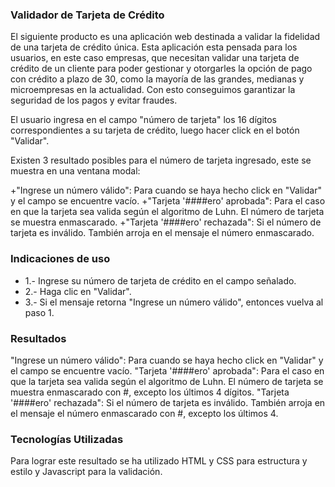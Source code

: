 ### Validador de Tarjeta de Crédito


El siguiente producto es una aplicación web destinada a validar la fidelidad de una tarjeta de crédito única. Esta aplicación esta pensada para los usuarios, en este caso empresas, que necesitan validar una tarjeta de crédito de un cliente para poder gestionar y otorgarles la opción de pago con crédito a plazo de 30, como la mayoría de las grandes, medianas y microempresas en la actualidad. Con esto conseguimos garantizar la seguridad de los pagos y evitar fraudes.

El usuario ingresa en el campo "número de tarjeta" los 16 dígitos correspondientes a su tarjeta de crédito, luego hacer click en el botón "Validar".

Existen 3 resultado posibles para el número de tarjeta ingresado, este se muestra en una ventana modal:

+"Ingrese un número válido": Para cuando se haya hecho click en "Validar" y el campo se encuentre vacío.
+"Tarjeta '####ero' aprobada": Para el caso en que la tarjeta sea valida según el algoritmo de Luhn. El número de tarjeta se muestra enmascarado.
+"Tarjeta '####ero' rechazada": Si el número de tarjeta es inválido. También arroja en el mensaje el número enmascarado.

### Indicaciones de uso

+ 1.- Ingrese su número de tarjeta de crédito en el campo señalado.
+ 2.- Haga clic en "Validar".
+ 3.- Si el mensaje retorna "Ingrese un número válido", entonces vuelva al paso 1.

### Resultados

"Ingrese un número válido": Para cuando se haya hecho click en "Validar" y el campo se encuentre vacío.
"Tarjeta '####ero' aprobada": Para el caso en que la tarjeta sea valida según el algoritmo de Luhn. El número de tarjeta se muestra enmascarado con #, excepto los últimos 4 dígitos.
"Tarjeta '####ero' rechazada": Si el número de tarjeta es inválido. También arroja en el mensaje el número enmascarado  con #, excepto los últimos 4.



### Tecnologías Utilizadas

Para lograr este resultado se ha utilizado HTML y CSS para estructura y estilo  y Javascript para la validación.


